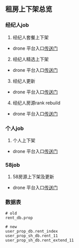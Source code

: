 ## 租房上下架总览

### 经纪人job

1. 经纪人套餐上下架

* drone 平台入口[传送门](http://drone.corp.anjuke.com/daemon/job?keyword=%E7%A7%9F%E6%88%BF-%E6%8E%A8%E5%B9%BF%28%E7%AB%AF%E5%8F%A3%29)

2. 经纪人精选上下架

* drone 平台入口[传送门](http://drone.corp.anjuke.com/daemon/job?keyword=%E7%A7%9F%E6%88%BF-%E6%8E%A8%E5%B9%BF%28%E7%B2%BE%E9%80%89%29)

3. 经纪人更新

* drone 平台入口[传送门](http://drone.corp.anjuke.com/daemon/job?keyword=%E7%A7%9F%E6%88%BF%E7%BB%8F%E7%BA%AA%E4%BA%BA%E6%88%BF%E6%BA%90%E6%9B%B4%E6%96%B0)

4. 经纪人房源rank rebuild

* drone 平台入口[传送门](http://drone.corp.anjuke.com/scheduler/job?keyword=%E7%A7%9F%E6%88%BF-rebuild-)

### 个人job

1. 个人上下架

* drone 平台入口[传送门](http://drone.corp.anjuke.com/daemon/job?keyword=%E6%96%B0%E7%A7%9F%E6%88%BF)


### 58job

1. 58房源上下架及更新

* drone 平台入口[传送门](http://drone.corp.anjuke.com/daemon/job?keyword=58%E7%A7%9F%E6%88%BF%E6%88%BF%E6%BA%90%E4%B8%8A)



### 数据表

```
# old
rent_db.prop

# new 
user_prop_db.rent_index
user_prop_sh_db.rent_11
user_prop_sh_db.rent_extend_11
```

